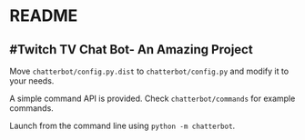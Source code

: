 # README
#Twitch TV Chat Bot- An Amazing Project
---
Move `chatterbot/config.py.dist` to `chatterbot/config.py` and modify it to your needs.

A simple command API is provided. Check `chatterbot/commands` for example commands.

Launch from the command line using `python -m chatterbot`.
